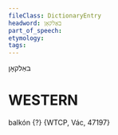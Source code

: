 ```yaml
---
fileClass: DictionaryEntry
headword: באַלקאָן
part_of_speech: 
etymology: 
tags: 
---
```

באַלקאָן

WESTERN
========

balkón {?} {WTCP, Vác, 47197}
